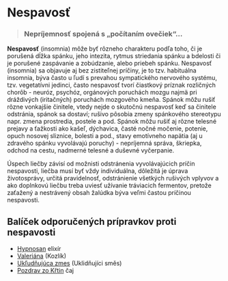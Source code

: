 Nespavosť
=========


> ### Nepríjemnosť spojená s „počítaním ovečiek“…
> 
> 

**Nespavosť** (insomnia) môže byť rôzneho charakteru podľa toho, či je porušená
dĺžka spánku, jeho intezita, rytmus striedania spánku a bdelosti či je porušené
zaspávanie a zobúdzanie, alebo priebeh spánku. Nespavosť (insomnia) sa objavuje
aj bez zistiteľnej príčiny, je to tzv. habituálna insomnia, býva často u ľudí s
prevahou sympatického nervového systému, tzv. vegetatívni jedinci, často
nespavosť tvorí čiastkový príznak rozličných chorôb - neuróz, psychóz,
orgánových poruchách mozgu najmä pri dráždivých (iritačných) poruchách mozgového
kmeňa.   Spánok môžu rušiť rôzne vonkajšie činitele, vtedy nejde o skutočnú
nespavosť keď sa činitele odstránia, spánok sa dostaví; rušivo pôsobia zmeny
spánkového stereotypu napr. zmena prostredia, postele a pod. Spánok môžu rušiť
aj rôzne telesné prejavy a ťažkosti ako kašeľ, dýchavica, časté nočné močenie,
potenie, opuch nosovej sliznice, bolesti a pod., stavy emotívneho napätia (aj u
zdravého spánku vyvolávajú poruchy) - nepríjemná správa, škriepka, odchod na
cestu, nadmerné telesné a duševné vyčerpanie.

Úspech liečby závisí od možnisti odstránenia vyvolávajúcich príčin nespavosti,
liečba musí byť vždy individuálna, dôležitá je úprava životosprávy, určitá
pravidelnosť, odstránienie všetkých rušivých vplyvov a ako doplnkovú liečbu
treba uviesť užívanie tráviacich fermentov, pretože zaťažený a nestrávený obsah
žalúdka býva veľmi častou príčinou nespavosti.

Balíček odporučených prípravkov proti nespavosti
------------------------------------------------

* [Hypnosan](../elixiry/hypnosan) elixír
* [Valeriána](../tinktury/valeriana) (Kozlík)
* [Ukľudňujúca zmes](../tinktury/zmes-ukludnujuca) (Uklidňujíci směs)
* [Pozdrav zo Křtin](../caje/pozdrav-z-krtin) čaj
